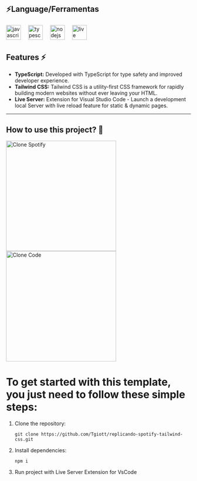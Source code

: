 ## ⚡Language/Ferramentas

###

<div align="left">
  <img src="https://cdn.jsdelivr.net/gh/devicons/devicon/icons/javascript/javascript-original.svg" height="40" alt="javascript logo"  />
  <img width="12" />
  <img src="https://cdn.jsdelivr.net/gh/devicons/devicon/icons/typescript/typescript-original.svg" height="40" alt="typescript logo"  />
  <img width="12" />
  <img src="https://cdn.jsdelivr.net/gh/devicons/devicon/icons/nodejs/nodejs-original.svg" height="40" alt="nodejs logo"  />
  <img width="12" />
  <img src="https://img001.prntscr.com/file/img001/Y1dh3AObTGOTnpbKj_oYBA.png" height="40" alt="live Server logo"  />
 
</div>

###
## Features ⚡

- **TypeScript:** Developed with TypeScript for type safety and improved developer experience.
- **Tailwind CSS:** Tailwind CSS is a utility-first CSS framework for rapidly building modern websites without ever leaving your HTML.
- **Live Server:** Extension for Visual Studio Code - Launch a development local Server with live reload feature for static & dynamic pages.
---

## How to use this project? 🤔

 <img src="https://img001.prntscr.com/file/img001/tWD9cTXTSs-HB3N0rdL3mg.png" height="300" alt="Clone Spotify"  />
  <img src="https://img001.prntscr.com/file/img001/zJIWGa0wSwWus-22yHctVg.png" height="300" alt="Clone Code"  />


# To get started with this template, you just need to follow these simple steps:

1. Clone the repository:

   ```
   git clone https://github.com/Tgiott/replicando-spotify-tailwind-css.git
   ```

2. Install dependencies:

   ```
   npm i
   ```



3. Run project with Live Server Extension for VsCode


